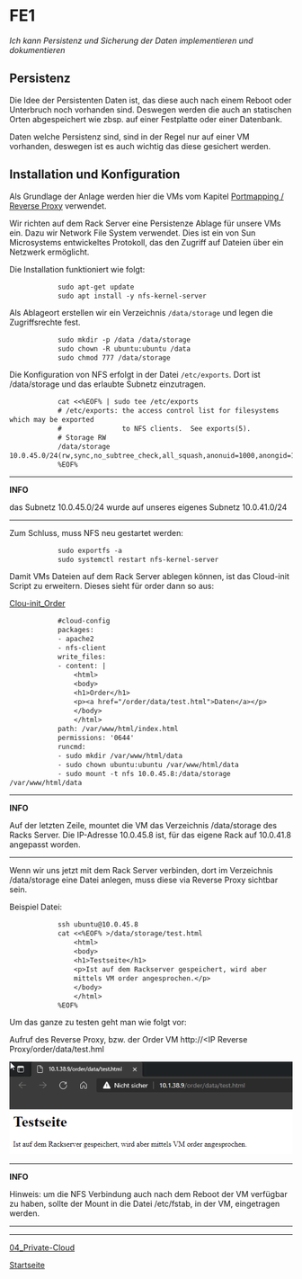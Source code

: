 # FE1
*Ich kann Persistenz und Sicherung der Daten implementieren und dokumentieren*

## Persistenz

Die Idee der Persistenten Daten ist, das diese auch nach einem Reboot oder Unterbruch noch vorhanden sind. Deswegen werden die auch an statischen Orten abgespeichert wie zbsp. auf einer Festplatte oder einer Datenbank. 

Daten welche Persistenz sind, sind in der Regel nur auf einer VM vorhanden, deswegen ist es auch wichtig das diese gesichert werden. 

## Installation und Konfiguration

Als Grundlage der Anlage werden hier die VMs vom Kapitel [Portmapping / Reverse Proxy](https://gitlab.com/ch-tbz-hf/Stud/cnt/-/tree/main/2_Unterrichtsressourcen/E) verwendet.

Wir richten auf dem Rack Server eine Persistenze Ablage für unsere VMs ein. Dazu wir Network File System verwendet. Dies ist ein von Sun Microsystems entwickeltes Protokoll, das den Zugriff auf Dateien über ein Netzwerk ermöglicht.

Die Installation funktioniert wie folgt:

                sudo apt-get update
                sudo apt install -y nfs-kernel-server

Als Ablageort erstellen wir ein Verzeichnis `/data/storage` und legen die Zugriffsrechte fest.

                sudo mkdir -p /data /data/storage
                sudo chown -R ubuntu:ubuntu /data
                sudo chmod 777 /data/storage

Die Konfiguration von NFS erfolgt in der Datei `/etc/exports`. Dort ist /data/storage und das erlaubte Subnetz einzutragen.

                cat <<%EOF% | sudo tee /etc/exports
                # /etc/exports: the access control list for filesystems which may be exported
                #               to NFS clients.  See exports(5).
                # Storage RW
                /data/storage 10.0.45.0/24(rw,sync,no_subtree_check,all_squash,anonuid=1000,anongid=1000)
                %EOF%

---
**INFO**

das Subnetz 10.0.45.0/24 wurde auf unseres eigenes Subnetz 10.0.41.0/24

---

Zum Schluss, muss NFS neu gestartet werden:

                sudo exportfs -a
                sudo systemctl restart nfs-kernel-server

Damit VMs Dateien auf dem Rack Server ablegen können, ist das Cloud-init Script zu erweitern. Dieses sieht für order dann so aus:

[Clou-init_Order](../04_Private-Cloud/Cloud-init/Cloud-init_Orderyml)

                #cloud-config
                packages:
                - apache2 
                - nfs-client
                write_files:
                - content: |
                    <html>
                    <body>
                    <h1>Order</h1>
                    <p><a href="/order/data/test.html">Daten</a></p>
                    </body>
                    </html>
                path: /var/www/html/index.html
                permissions: '0644'
                runcmd:
                - sudo mkdir /var/www/html/data
                - sudo chown ubuntu:ubuntu /var/www/html/data
                - sudo mount -t nfs 10.0.45.8:/data/storage /var/www/html/data

---
**INFO**

Auf der letzten Zeile, mountet die VM das Verzeichnis /data/storage des Racks Server. Die IP-Adresse 10.0.45.8 ist, für das eigene Rack auf 10.0.41.8 angepasst worden.

---

Wenn wir uns jetzt mit dem Rack Server verbinden, dort im Verzeichnis /data/storage eine Datei anlegen, muss diese via Reverse Proxy sichtbar sein.

Beispiel Datei:

                ssh ubuntu@10.0.45.8
                cat <<%EOF% >/data/storage/test.html
                    <html>
                    <body>
                    <h1>Testseite</h1>
                    <p>Ist auf dem Rackserver gespeichert, wird aber 
                    mittels VM order angesprochen.</p>
                    </body>
                    </html>
                %EOF%

Um das ganze zu testen geht man wie folgt vor:

Aufruf des Reverse Proxy, bzw. der Order VM
                http://<IP Reverse Proxy/order/data/test.hml

![Testing](../00_Allgemein/images/04_Privat-Cloud/FE1_1.png)

---
**INFO**

Hinweis: um die NFS Verbindung auch nach dem Reboot der VM verfügbar zu haben, sollte der Mount in die Datei /etc/fstab, in der VM, eingetragen werden.

---

___

[04_Private-Cloud](../04_Private-Cloud)

[Startseite](https://github.com/ask-yo-girl-about-me/Project-Future)